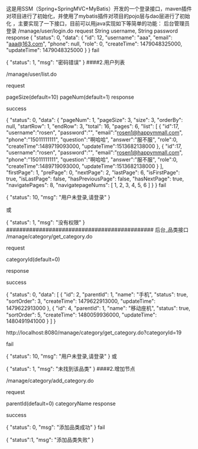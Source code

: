 这是用SSM（Spring+SpringMVC+MyBatis）开发的一个登录接口，maven插件对项目进行了初始化，并使用了mybatis插件对项目的pojo层与dao层进行了初始化
，主要实现了一下接口，目前可以用java实现如下等简单的功能：
后台管理员登录
/manage/user/login.do
request
String username,
String password
response
{
    "status": 0,
    "data": {
        "id": 12,
        "username": "aaa",
        "email": "aaa@163.com",
        "phone": null,
        "role": 0,
        "createTime": 1479048325000,
        "updateTime": 1479048325000
    }
}
fail

{
    "status": 1,
    "msg": "密码错误"
}
####2.用户列表

/manage/user/list.do

request

pageSize(default=10)
pageNum(default=1)
response

success

{
    "status": 0,
    "data": {
        "pageNum": 1,
        "pageSize": 3,
        "size": 3,
        "orderBy": null,
        "startRow": 1,
        "endRow": 3,
        "total": 16,
        "pages": 6,
        "list": [
            {
                "id":17,
                "username":"rosen",
                "password":"",
                "email":"rosen1@happymmall.com",
                "phone":"15011111111",
                "question":"啊哈哈",
                "answer":"服不服",
                "role":0,
                "createTime":1489719093000,
                "updateTime":1513682138000
            },
            {
                "id":17,
                "username":"rosen",
                "password":"",
                "email":"rosen1@happymmall.com",
                "phone":"15011111111",
                "question":"啊哈哈",
                "answer":"服不服",
                "role":0,
                "createTime":1489719093000,
                "updateTime":1513682138000
            }
        ],
        "firstPage": 1,
        "prePage": 0,
        "nextPage": 2,
        "lastPage": 6,
        "isFirstPage": true,
        "isLastPage": false,
        "hasPreviousPage": false,
        "hasNextPage": true,
        "navigatePages": 8,
        "navigatepageNums": [
          1,
          2,
          3,
          4,
          5,
          6
        ]
    }
}
fail

{
  "status": 10,
  "msg": "用户未登录,请登录"
}


或

{
  "status": 1,
  "msg": "没有权限"
}
#############################################
后台_品类接口
/manage/category/get_category.do

request

categoryId(default=0)

response

success

{
    "status": 0,
    "data": [
        {
            "id": 2,
            "parentId": 1,
            "name": "手机",
            "status": true,
            "sortOrder": 3,
            "createTime": 1479622913000,
            "updateTime": 1479622913000
        },
        {
            "id": 4,
            "parentId": 1,
            "name": "移动座机",
            "status": true,
            "sortOrder": 5,
            "createTime": 1480059936000,
            "updateTime": 1480491941000
        }
    ]
}

http://localhost:8080/manage/category/get_category.do?categoryId=19

fail

{
    "status": 10,
    "msg": "用户未登录,请登录"
}
或

{
    "status": 1,
    "msg": "未找到该品类"
}
####2.增加节点

/manage/category/add_category.do

request

parentId(default=0)
categoryName
response

success

{
    "status": 0,
    "msg": "添加品类成功"
}
fail

{
    "status":1,
    "msg": "添加品类失败"
}
